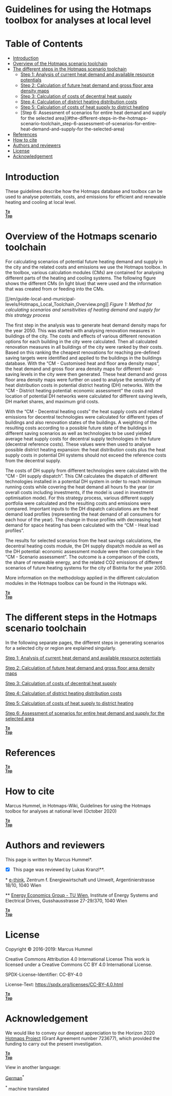 <h1>Guidelines for using the Hotmaps toolbox for analyses at local level</h1>

# Table of Contents
* [Introduction](#introduction)
* [Overview of the Hotmaps scenario toolchain](#overview-of-the-hotmaps-scenario-toolchain)
* [The different steps in the Hotmaps scenario toolchain](#the-different-steps-in-the-hotmaps-scenario-toolchain)
    * [Step 1: Analysis of current heat demand and available resource potentials](#the-different-steps-in-the-hotmaps-scenario-toolchain_step-1-analysis-of-current-heat-demand-and-available-resource-potentials)
    * [Step 2: Calculation of future heat demand and gross floor area density maps](#the-different-steps-in-the-hotmaps-scenario-toolchain_step-2-calculation-of-future-heat-demand-and-gross-floor-area-density-maps)
    * [Step 3: Calculation of costs of decentral heat supply](#the-different-steps-in-the-hotmaps-scenario-toolchain_step-3-calculation-of-costs-of-decentral-heat-supply)
    * [Step 4: Calculation of district heating distribution costs](#the-different-steps-in-the-hotmaps-scenario-toolchain_step-4-calculation-of-district-heating-distribution-costs)
    * [Step 5: Calculation of costs of heat supply to district heating](#the-different-steps-in-the-hotmaps-scenario-toolchain_step-5-calculation-of-costs-of-heat-supply-to-district-heating)
    * [Step 6: Assessment of scenarios for entire heat demand and supply for the selected area](#the-different-steps-in-the-hotmaps-scenario-toolchain_step-6-assessment-of-scenarios-for-entire-heat-demand-and-supply-for the-selected-area)
* [References](#references)
* [How to cite](#how-to-cite)
* [Authors and reviewers](#authors-and-reviewers)
* [License](#license)
* [Acknowledgement](#acknowledgement)


# Introduction

These guidelines describe how the Hotmaps database and toolbox can be used to analyse potentials, costs, and emissions for efficient and renewable heating and cooling at local level.

<code><ins>**[To Top](#table-of-contents)**</ins></code>

# Overview of the Hotmaps scenario toolchain

For calculating scenarios of potential future heating demand and supply in the city and the related costs and emissions we use the Hotmaps toolbox. In the toolbox, various calculation modules (CMs) are contained for analysing different parts of the heating and cooling systems. The following figure shows the different CMs (in light blue) that were used and the information that was created from or feeding into the CMs.

[[/en/guide-local-and-municipal-levels/Hotmaps_Local_Toolchain_Overview.png]]
*Figure 1: Method for calculating scenarios and sensitivities of heating demand and supply for this strategy process*

The first step in the analysis was to generate heat demand density maps for the year 2050. This was started with analysing renovation measures in buildings of the city. The costs and effects of various different renovation options for each building in the city were calculated. Then all calculated renovation measures in all buildings of the city were ranked by their costs. Based on this ranking the cheapest renovations for reaching pre-defined saving targets were identified and applied to the buildings in the buildings database. With the “CM - Customised heat and floor area density maps”, the heat demand and gross floor area density maps for different heat-saving levels in the city were then generated.
These heat demand and gross floor area density maps were further on used to analyse the sensitivity of heat distribution costs in potential district heating (DH) networks. With the “CM - District heating potential: economic assessment” the costs and location of potential DH networks were calculated for different saving levels, DH market shares, and maximum grid costs.

With the “CM - Decentral heating costs” the heat supply costs and related emissions for decentral technologies were calculated for different types of buildings and also renovation states of the buildings. A weighting of the resulting costs according to a possible future state of the buildings in different saving scenarios as well as technologies to be used yielded average heat supply costs for decentral supply technologies in the future (decentral reference costs). These values were then used to analyse possible district heating expansion: the heat distribution costs plus the heat supply costs in potential DH systems should not exceed the reference costs from the decentral supply.

The costs of DH supply from different technologies were calculated with the “CM - DH supply dispatch”. This CM calculates the dispatch of different technologies installed in a potential DH system in order to reach minimum running costs while covering the heat demand all hours fo the year (or overall costs including investments, if the model is used in investment optimisation mode). For this strategy process, various different supply portfolia were calculated and the resulting costs and emissions were compared. Important inputs to the DH dispatch calculations are the heat demand load profiles (representing the heat demand of all consumers for each hour of the year). The change in those profiles with decreasing heat demand for space heating has been calculated with the “CM - Heat load profiles”.

The results for selected scenarios from the heat savings calculations, the decentral heating costs module, the DH supply dispatch module as well as the DH potential: economic assessment module were then compiled in the “CM - Scenario assessment”. The outcome is a comparison of the costs, the share of renewable energy, and the related CO2 emissions of different scenarios of future heating systems for the city of Bistrita for the year 2050.

More information on the methodology applied in the different calculation modules in the Hotmaps toolbox can be found in the Hotmaps wiki.

<code><ins>**[To Top](#table-of-contents)**</ins></code>


# The different steps in the Hotmaps scenario toolchain

In the following separate pages, the different steps in generating scenarios for a selected city or region are explained singularly.


[Step 1: Analysis of current heat demand and available resource potentials](https://wiki.hotmaps.hevs.ch/en/Step-1-Analysis-of-current-heat-demand-and-available-resource-potentials)

[Step 2: Calculation of future heat demand and gross floor area density maps](https://wiki.hotmaps.hevs.ch/en/Step-2-Calculation-of-future-heat-demand-and-gross-floor-area-density-maps)

[Step 3: Calculation of costs of decentral heat supply](https://wiki.hotmaps.hevs.ch/en/Step-3-Calculation-of-costs-of-decentral-heat-supply)

[Step 4: Calculation of district heating distribution costs](https://wiki.hotmaps.hevs.ch/en/Step-4-Calculation-of-district-heating-distribution-costs)

[Step 5: Calculation of costs of heat supply to district heating](https://wiki.hotmaps.hevs.ch/en/Step-5-Calculation-of-costs-of-heat-supply-to-district-heating)

[Step 6: Assessment of scenarios for entire heat demand and supply for the selected area](https://wiki.hotmaps.hevs.ch/en/Step-6-Assessment-of-scenarios-for-entire-heat-demand-and-supply-for-the-selected-area)

<code><ins>**[To Top](#table-of-contents)**</ins></code>


# References


<code><ins>**[To Top](#table-of-contents)**</ins></code>

# How to cite
Marcus Hummel, in Hotmaps-Wiki, Guidelines for using the Hotmaps toolbox for analyses at national level (October 2020)


<code><ins>**[To Top](#table-of-contents)**</ins></code>

# Authors and reviewers
This page is written by Marcus Hummel\*.
- [x] This page was reviewed by Lukas Kranzl\**.

\* [e-think](https://e-think.ac.at/),
Zentrum f. Energiewirtschaft und Umwelt,
Argentinierstrasse 18/10,
1040 Wien

\** [Energy Economics Group - TU Wien](https://eeg.tuwien.ac.at/),
Institute of Energy Systems and Electrical Drives,
Gusshausstrasse 27-29/370,
1040 Wien


<code><ins>**[To Top](#table-of-contents)**</ins></code>

# License
Copyright © 2016-2019: Marcus Hummel

Creative Commons Attribution 4.0 International License
This work is licensed under a Creative Commons CC BY 4.0 International License.

SPDX-License-Identifier: CC-BY-4.0

License-Text: https://spdx.org/licenses/CC-BY-4.0.html

<code><ins>**[To Top](#table-of-contents)**</ins></code>

# Acknowledgement
We would like to convey our deepest appreciation to the Horizon 2020 [Hotmaps Project](https://www.hotmaps-project.eu) (Grant Agreement number 723677), which provided the funding to carry out the present investigation.

<code><ins>**[To Top](#table-of-contents)**</ins></code>






<!--- THIS IS A SUPER UNIQUE IDENTIFIER -->

View in another language:

 [German](../de/GL-national)<sup>\*</sup> 

<sup>\*</sup> machine translated
